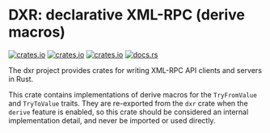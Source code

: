 # DXR: declarative XML-RPC (derive macros)

[![crates.io](https://img.shields.io/crates/v/dxr_derive.svg)](https://crates.io/crates/dxr_derive/)
[![crates.io](https://img.shields.io/crates/d/dxr_derive.svg)](https://crates.io/crates/dxr_derive/)
[![crates.io](https://img.shields.io/crates/l/dxr_derive.svg)](https://crates.io/crates/dxr_derive/)
[![docs.rs](https://docs.rs/dxr_derive/badge.svg)](https://docs.rs/dxr_derive/)

The dxr project provides crates for writing XML-RPC API clients and servers in Rust.

This crate contains implementations of derive macros for the `TryFromValue` and `TryToValue` traits.
They are re-exported from the `dxr` crate when the `derive` feature is enabled, so this crate should
be considered an internal implementation detail, and never be imported or used directly.
